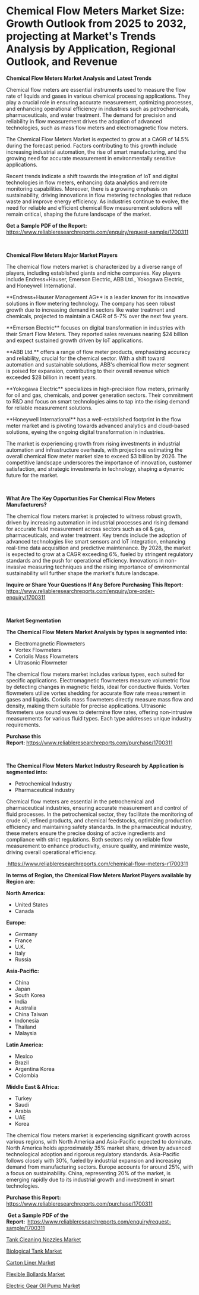 <p><h1>Chemical Flow Meters Market Size: Growth Outlook from 2025 to 2032, projecting at Market's Trends Analysis by Application, Regional Outlook, and Revenue</h1></p><p><strong>Chemical Flow Meters Market Analysis and Latest Trends</strong></p>
<p><p>Chemical flow meters are essential instruments used to measure the flow rate of liquids and gases in various chemical processing applications. They play a crucial role in ensuring accurate measurement, optimizing processes, and enhancing operational efficiency in industries such as petrochemicals, pharmaceuticals, and water treatment. The demand for precision and reliability in flow measurement drives the adoption of advanced technologies, such as mass flow meters and electromagnetic flow meters.</p><p>The Chemical Flow Meters Market is expected to grow at a CAGR of 14.5% during the forecast period. Factors contributing to this growth include increasing industrial automation, the rise of smart manufacturing, and the growing need for accurate measurement in environmentally sensitive applications. </p><p>Recent trends indicate a shift towards the integration of IoT and digital technologies in flow meters, enhancing data analytics and remote monitoring capabilities. Moreover, there is a growing emphasis on sustainability, driving innovations in flow metering technologies that reduce waste and improve energy efficiency. As industries continue to evolve, the need for reliable and efficient chemical flow measurement solutions will remain critical, shaping the future landscape of the market.</p></p>
<p><strong>Get a Sample PDF of the Report:&nbsp;</strong> <a href="https://www.reliableresearchreports.com/enquiry/request-sample/1700311?utm_campaign=11&utm_medium=2&utm_source=Github&utm_content=ia&utm_term=27032025&utm_id=chemical-flow-meters">https://www.reliableresearchreports.com/enquiry/request-sample/1700311</a></p>
<p>&nbsp;</p>
<p><strong>Chemical Flow Meters Major Market Players</strong></p>
<p><p>The chemical flow meters market is characterized by a diverse range of players, including established giants and niche companies. Key players include Endress+Hauser, Emerson Electric, ABB Ltd., Yokogawa Electric, and Honeywell International.</p><p>**Endress+Hauser Management AG** is a leader known for its innovative solutions in flow metering technology. The company has seen robust growth due to increasing demand in sectors like water treatment and chemicals, projected to maintain a CAGR of 5-7% over the next few years.</p><p>**Emerson Electric** focuses on digital transformation in industries with their Smart Flow Meters. They reported sales revenues nearing $24 billion and expect sustained growth driven by IoT applications.</p><p>**ABB Ltd.** offers a range of flow meter products, emphasizing accuracy and reliability, crucial for the chemical sector. With a shift toward automation and sustainable solutions, ABB's chemical flow meter segment is poised for expansion, contributing to their overall revenue which exceeded $28 billion in recent years.</p><p>**Yokogawa Electric** specializes in high-precision flow meters, primarily for oil and gas, chemicals, and power generation sectors. Their commitment to R&D and focus on smart technologies aims to tap into the rising demand for reliable measurement solutions.</p><p>**Honeywell International** has a well-established footprint in the flow meter market and is pivoting towards advanced analytics and cloud-based solutions, eyeing the ongoing digital transformation in industries.</p><p>The market is experiencing growth from rising investments in industrial automation and infrastructure overhauls, with projections estimating the overall chemical flow meter market size to exceed $3 billion by 2026. The competitive landscape underscores the importance of innovation, customer satisfaction, and strategic investments in technology, shaping a dynamic future for the market.</p></p>
<p>&nbsp;</p>
<p><strong>What Are The Key Opportunities For Chemical Flow Meters Manufacturers?</strong></p>
<p><p>The chemical flow meters market is projected to witness robust growth, driven by increasing automation in industrial processes and rising demand for accurate fluid measurement across sectors such as oil & gas, pharmaceuticals, and water treatment. Key trends include the adoption of advanced technologies like smart sensors and IoT integration, enhancing real-time data acquisition and predictive maintenance. By 2028, the market is expected to grow at a CAGR exceeding 6%, fueled by stringent regulatory standards and the push for operational efficiency. Innovations in non-invasive measuring techniques and the rising importance of environmental sustainability will further shape the market's future landscape.</p></p>
<p><strong>Inquire or Share Your Questions If Any Before Purchasing This Report:</strong> <a href="https://www.reliableresearchreports.com/enquiry/pre-order-enquiry/1700311?utm_campaign=11&utm_medium=2&utm_source=Github&utm_content=ia&utm_term=27032025&utm_id=chemical-flow-meters">https://www.reliableresearchreports.com/enquiry/pre-order-enquiry/1700311</a></p>
<p>&nbsp;</p>
<p><strong>Market Segmentation</strong></p>
<p><strong>The Chemical Flow Meters Market Analysis by types is segmented into:</strong></p>
<p><ul><li>Electromagnetic Flowmeters</li><li>Vortex Flowmeters</li><li>Coriolis Mass Flowmeters</li><li>Ultrasonic Flowmeter</li></ul></p>
<p><p>The chemical flow meters market includes various types, each suited for specific applications. Electromagnetic flowmeters measure volumetric flow by detecting changes in magnetic fields, ideal for conductive fluids. Vortex flowmeters utilize vortex shedding for accurate flow rate measurement in gases and liquids. Coriolis mass flowmeters directly measure mass flow and density, making them suitable for precise applications. Ultrasonic flowmeters use sound waves to determine flow rates, offering non-intrusive measurements for various fluid types. Each type addresses unique industry requirements.</p></p>
<p><strong>Purchase this Report:&nbsp;</strong><a href="https://www.reliableresearchreports.com/purchase/1700311?utm_campaign=11&utm_medium=2&utm_source=Github&utm_content=ia&utm_term=27032025&utm_id=chemical-flow-meters">https://www.reliableresearchreports.com/purchase/1700311</a></p>
<p>&nbsp;</p>
<p><strong>The Chemical Flow Meters Market Industry Research by Application is segmented into:</strong></p>
<p><ul><li>Petrochemical Industry</li><li>Pharmaceutical industry</li></ul></p>
<p><p>Chemical flow meters are essential in the petrochemical and pharmaceutical industries, ensuring accurate measurement and control of fluid processes. In the petrochemical sector, they facilitate the monitoring of crude oil, refined products, and chemical feedstocks, optimizing production efficiency and maintaining safety standards. In the pharmaceutical industry, these meters ensure the precise dosing of active ingredients and compliance with strict regulations. Both sectors rely on reliable flow measurement to enhance productivity, ensure quality, and minimize waste, driving overall operational efficiency.</p></p>
<p><a href="https://www.reliableresearchreports.com/chemical-flow-meters-r1700311?utm_campaign=11&utm_medium=2&utm_source=Github&utm_content=ia&utm_term=27032025&utm_id=chemical-flow-meters">&nbsp;https://www.reliableresearchreports.com/chemical-flow-meters-r1700311</a></p>
<p><strong>In terms of Region, the Chemical Flow Meters Market Players available by Region are:</strong></p>
<p>
    <p> <strong> North America: </strong>
        <ul>
            <li>United States</li>
            <li>Canada</li>
        </ul>
        </p> 
    <p> <strong> Europe: </strong>
        <ul>
            <li>Germany</li>
            <li>France</li>
            <li>U.K.</li>
            <li>Italy</li>
            <li>Russia</li>
        </ul>
        </p> 
    <p> <strong> Asia-Pacific: </strong>
        <ul>
            <li>China</li>
            <li>Japan</li>
            <li>South Korea</li>
            <li>India</li>
            <li>Australia</li>
            <li>China Taiwan</li>
            <li>Indonesia</li>
            <li>Thailand</li>
            <li>Malaysia</li>
        </ul>
        </p> 
    <p> <strong> Latin America: </strong>
        <ul>
            <li>Mexico</li>
            <li>Brazil</li>
            <li>Argentina Korea</li>
            <li>Colombia</li>
        </ul>
        </p> 
    <p> <strong> Middle East & Africa: </strong>
        <ul>
            <li>Turkey</li>
            <li>Saudi</li>
            <li>Arabia</li>
            <li>UAE</li>
            <li>Korea</li>
        </ul>
    </p>
    </p>
<p><p>The chemical flow meters market is experiencing significant growth across various regions, with North America and Asia-Pacific expected to dominate. North America holds approximately 35% market share, driven by advanced technological adoption and rigorous regulatory standards. Asia-Pacific follows closely with 30%, fueled by industrial expansion and increasing demand from manufacturing sectors. Europe accounts for around 25%, with a focus on sustainability. China, representing 20% of the market, is emerging rapidly due to its industrial growth and investment in smart technologies.</p></p>
<p><strong>Purchase this Report: </strong><a href="https://www.reliableresearchreports.com/purchase/1700311?utm_campaign=11&utm_medium=2&utm_source=Github&utm_content=ia&utm_term=27032025&utm_id=chemical-flow-meters">https://www.reliableresearchreports.com/purchase/1700311</a></p>
<p>&nbsp;<strong>Get a Sample PDF of the Report:&nbsp;&nbsp;</strong><a href="https://www.reliableresearchreports.com/enquiry/request-sample/1700311?utm_campaign=11&utm_medium=2&utm_source=Github&utm_content=ia&utm_term=27032025&utm_id=chemical-flow-meters">https://www.reliableresearchreports.com/enquiry/request-sample/1700311</a></p>
<p><strong></strong></p>
<p><p><a href="https://www.linkedin.com/pulse/theglobal-tank-cleaning-nozzles-market-sizeenormousand-jiboe?utm_campaign=11&utm_medium=2&utm_source=Github&utm_content=ia&utm_term=27032025&utm_id=chemical-flow-meters">Tank Cleaning Nozzles Market</a></p><p><a href="https://www.linkedin.com/pulse/consistent-increase-biological-tank-market-forecasted-szvge?utm_campaign=11&utm_medium=2&utm_source=Github&utm_content=ia&utm_term=27032025&utm_id=chemical-flow-meters">Biological Tank Market</a></p><p><a href="https://github.com/zappasuccofz/Market-Research-Report-List-1/blob/main/carton-liner-market.md?utm_campaign=11&utm_medium=2&utm_source=Github&utm_content=ia&utm_term=27032025&utm_id=chemical-flow-meters">Carton Liner Market</a></p><p><a href="https://github.com/lamlebienz7j/Market-Research-Report-List-1/blob/main/flexible-bollards-market.md?utm_campaign=11&utm_medium=2&utm_source=Github&utm_content=ia&utm_term=27032025&utm_id=chemical-flow-meters">Flexible Bollards Market</a></p><p><a href="https://www.linkedin.com/pulse/thorough-analysis-electric-gear-oil-pump-market-withits-anticipated-mjyee?utm_campaign=11&utm_medium=2&utm_source=Github&utm_content=ia&utm_term=27032025&utm_id=chemical-flow-meters">Electric Gear Oil Pump Market</a></p></p>